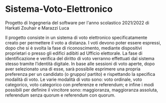 # Sistema-Voto-Elettronico
Progetto di Ingegneria del software per l'anno scolastico 2021/2022 di Harkati Zouhair e Marazzi Luca

Il progetto consiste in un sistema di voto elettronico specificatamente creato per permettere il voto a distanza.
I voti devono poter essere espressi, dopo che si è svolta la fase di riconoscimento, mediante dispositivi proprietari o presso gli edifici adibiti ad Ufficio elettorale.
La fase di identificazione e verifica del diritto di voto verranno effettuati dal sistema stesso tramite l’identità digitale.
In base alle sessioni di voto aperte, dopo aver selezionato una di esse, sarà possibile esprimere una propria preferenza per un candidato (o gruppo/ partito) e rispettando la specifica modalità di voto.
Le varie modalità di voto sono: voto ordinale, voto categorico, voto categorico con preferenze e referendum; e infine i modi possibili per definire il vincitore sono: maggioranza, maggioranza assoluta, referendum senza quorum e referendum con quorum.

